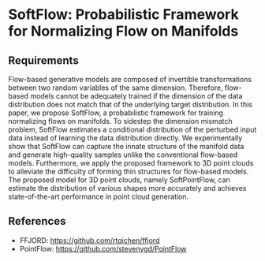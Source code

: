 # SoftFlow: Probabilistic Framework for Normalizing Flow on Manifolds


## Requirements
 Flow-based generative models are composed of invertible transformations between two random variables of the same dimension. Therefore, flow-based models cannot be adequately trained if the dimension of the data distribution does not match that of the underlying target distribution. In this paper, we propose SoftFlow, a probabilistic framework for training normalizing flows on manifolds. To sidestep the dimension mismatch problem, SoftFlow estimates a conditional distribution of the perturbed input data instead of learning the data distribution directly. We experimentally show that SoftFlow can capture the innate structure of the manifold data and generate high-quality samples unlike the conventional flow-based models. Furthermore, we apply the proposed framework to 3D point clouds to alleviate the difficulty of forming thin structures for flow-based models. The proposed model for 3D point clouds, namely SoftPointFlow, can estimate the distribution of various shapes more accurately and achieves state-of-the-art performance in point cloud generation. 


## References
- FFJORD: https://github.com/rtqichen/ffjord
- PointFlow: https://github.com/stevenygd/PointFlow